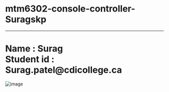 # mtm6302-console-controller-Suragskp
<hr><h1>Name : Surag<br>Student id : Surag.patel@cdicollege.ca</h1>

![image](https://github.com/Suragskp/mtm6302-console-controller-Suragskp/assets/169490774/8aecaf2d-9ede-489f-a565-617b46901f68)
